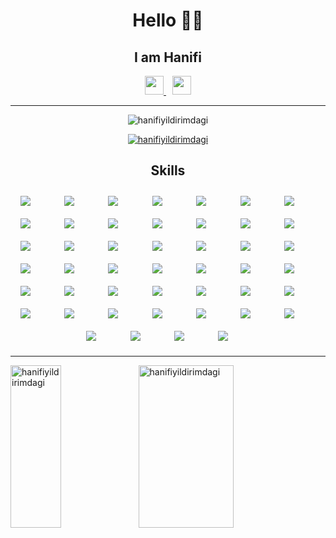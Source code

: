 <h1 align="center">Hello 👋🏻</h1>
<h2 align="center">I am Hanifi</h2>


<div align="center">

<a href="https://www.linkedin.com/in/hanifi-yıldırımdağı-589b79148/" target="_blank" style="margin-right:10px;">
    <img src="https://skillicons.dev/icons?i=linkedin" width="30px">
</a>
<a href="https://twitter.com/yildirimdagi" target="_blank">
    <img src="https://skillicons.dev/icons?i=twitter" width="30px">
</a>

</div>

---

<p align="center"> <img src="https://komarev.com/ghpvc/?username=hanifiyildirimdagi&label=Profile%20views&color=0e75b6&style=flat" alt="hanifiyildirimdagi" /> 
</p>
<p align="center"> 
    <a 
        href="https://github.com/ryo-ma/github-profile-trophy">
    <img src="https://github-profile-trophy.vercel.app/?username=hanifiyildirimdagi" alt="hanifiyildirimdagi" />
    </a> 
</p>



<h2 align="center">Skills</h2>

<div style="display:flex; flex-wrap:wrap; width:100%; justify-content:center; width:100%;">

<img src="https://skillicons.dev/icons?i=cs" style="padding:10px; max-width:10%; flex:10%;">
<img src="https://skillicons.dev/icons?i=net" style="padding:10px; max-width:10%; flex:10%;">
<img src="https://skillicons.dev/icons?i=nodejs" style="padding:10px; max-width:10%; flex:10%;">
<img src="https://skillicons.dev/icons?i=express" style="padding:10px; max-width:10%; flex:10%;">
<img src="https://skillicons.dev/icons?i=electron" style="padding:10px; max-width:10%; flex:10%;">

<img src="https://skillicons.dev/icons?i=redis" style="padding:10px; max-width:10%; flex:10%;">
<img src="https://skillicons.dev/icons?i=prometheus" style="padding:10px; max-width:10%; flex:10%;">
<img src="https://skillicons.dev/icons?i=rabbitmq" style="padding:10px; max-width:10%; flex:10%;">
<img src="https://skillicons.dev/icons?i=kafka" style="padding:10px; max-width:10%; flex:10%;">

<img src="https://skillicons.dev/icons?i=sqlite" style="padding:10px; max-width:10%; flex:10%;">
<img src="https://skillicons.dev/icons?i=postgresql" style="padding:10px; max-width:10%; flex:10%;">
<img src="https://skillicons.dev/icons?i=mysql" style="padding:10px; max-width:10%; flex:10%;">
<img src="https://skillicons.dev/icons?i=mongodb" style="padding:10px; max-width:10%; flex:10%;">

<img src="https://skillicons.dev/icons?i=js" style="padding:10px; max-width:10%; flex:10%;">
<img src="https://skillicons.dev/icons?i=jquery" style="padding:10px; max-width:10%; flex:10%;">
<img src="https://skillicons.dev/icons?i=ts" style="padding:10px; max-width:10%; flex:10%;">
<img src="https://skillicons.dev/icons?i=html" style="padding:10px; max-width:10%; flex:10%;">
<img src="https://skillicons.dev/icons?i=css" style="padding:10px; max-width:10%; flex:10%;">
<img src="https://skillicons.dev/icons?i=scss" style="padding:10px; max-width:10%; flex:10%;">
<img src="https://skillicons.dev/icons?i=bootstrap" style="padding:10px; max-width:10%; flex:10%;">
<img src="https://skillicons.dev/icons?i=tailwind" style="padding:10px; max-width:10%; flex:10%;">
<img src="https://skillicons.dev/icons?i=nuxt" style="padding:10px; max-width:10%; flex:10%;">
<img src="https://skillicons.dev/icons?i=vue" style="padding:10px; max-width:10%; flex:10%;">
<img src="https://skillicons.dev/icons?i=angular" style="padding:10px; max-width:10%; flex:10%;">
<img src="https://skillicons.dev/icons?i=webpack" style="padding:10px; max-width:10%; flex:10%;">
<img src="https://skillicons.dev/icons?i=vite" style="padding:10px; max-width:10%; flex:10%;">

<img src="https://skillicons.dev/icons?i=flutter" style="padding:10px; max-width:10%; flex:10%;">
<img src="https://skillicons.dev/icons?i=dart" style="padding:10px; max-width:10%; flex:10%;">

<img src="https://skillicons.dev/icons?i=docker" style="padding:10px; max-width:10%; flex:10%;">
<img src="https://skillicons.dev/icons?i=kubernetes" style="padding:10px; max-width:10%; flex:10%;">
<img src="https://skillicons.dev/icons?i=azure" style="padding:10px; max-width:10%; flex:10%;">
<img src="https://skillicons.dev/icons?i=aws" style="padding:10px; max-width:10%; flex:10%;">
<img src="https://skillicons.dev/icons?i=heroku" style="padding:10px; max-width:10%; flex:10%;">
<img src="https://skillicons.dev/icons?i=cloudflare" style="padding:10px; max-width:10%; flex:10%;">
<img src="https://skillicons.dev/icons?i=linux" style="padding:10px; max-width:10%; flex:10%;">
<img src="https://skillicons.dev/icons?i=git" style="padding:10px; max-width:10%; flex:10%;">
<img src="https://skillicons.dev/icons?i=gitlab" style="padding:10px; max-width:10%; flex:10%;">
<img src="https://skillicons.dev/icons?i=bash" style="padding:10px; max-width:10%; flex:10%;">
<img src="https://skillicons.dev/icons?i=powershell" style="padding:10px; max-width:10%; flex:10%;">
<img src="https://skillicons.dev/icons?i=nginx" style="padding:10px; max-width:10%; flex:10%;">
<img src="https://skillicons.dev/icons?i=grafana" style="padding:10px; max-width:10%; flex:10%;">

<img src="https://skillicons.dev/icons?i=postman" style="padding:10px; max-width:10%; flex:10%;">
<img src="https://skillicons.dev/icons?i=visualstudio" style="padding:10px; max-width:10%; flex:10%;">
<img src="https://skillicons.dev/icons?i=vscode" style="padding:10px; max-width:10%; flex:10%;">
<img src="https://skillicons.dev/icons?i=vim" style="padding:10px; max-width:10%; flex:10%;">
<img src="https://skillicons.dev/icons?i=md" style="padding:10px; max-width:10%; flex:10%;">

</div>

---

<div style="width:100%; display:flex; align-items:center;">
    <img align="left" width="40%" height="260px" src="https://github-readme-stats.vercel.app/api/top-langs?username=hanifiyildirimdagi&show_icons=true&locale=en&layout=compact&theme=onedark" alt="hanifiyildirimdagi" />


<img align="center" width="55%" height="260px" src="https://github-readme-stats.vercel.app/api?username=hanifiyildirimdagi&show_icons=true&locale=en&theme=onedark" alt="hanifiyildirimdagi" />

</div>
